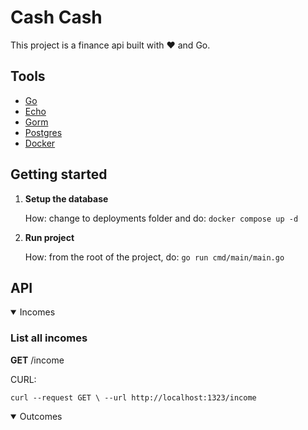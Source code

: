 # Cash Cash
This project is a finance api built with :heart: and Go.

## Tools

- [Go](https://go.dev/)
- [Echo](https://echo.labstack.com/)
- [Gorm](https://gorm.io/)
- [Postgres](https://www.postgresql.org/)
- [Docker](https://www.docker.com/)

## Getting started

1. **Setup the database**
    
    How: change to deployments folder and do: `docker compose up -d`

2. **Run project**

    How: from the root of the project, do: `go run cmd/main/main.go`

## API

<details open>
<summary>Incomes</summary>

### List all incomes

**GET** /income

CURL:

`curl --request GET \
--url http://localhost:1323/income`


</details>

<details open>
<summary>Outcomes</summary>

</details>